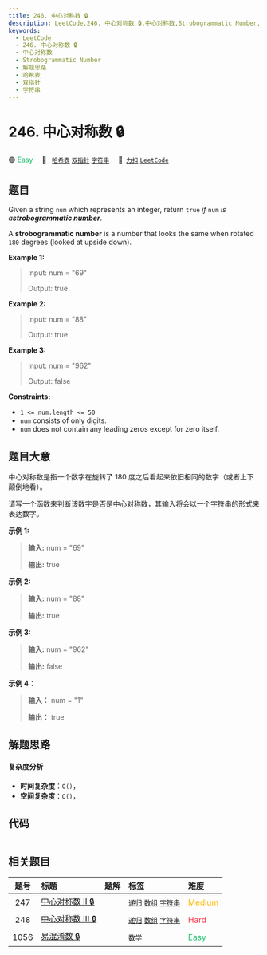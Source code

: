 ```yaml
---
title: 246. 中心对称数 🔒
description: LeetCode,246. 中心对称数 🔒,中心对称数,Strobogrammatic Number,解题思路,哈希表,双指针,字符串
keywords:
  - LeetCode
  - 246. 中心对称数 🔒
  - 中心对称数
  - Strobogrammatic Number
  - 解题思路
  - 哈希表
  - 双指针
  - 字符串
---
```


# 246. 中心对称数 🔒

🟢 <font color=#15bd66>Easy</font>&emsp; 🔖&ensp; [`哈希表`](/tag/hash-table.md) [`双指针`](/tag/two-pointers.md) [`字符串`](/tag/string.md)&emsp; 🔗&ensp;[`力扣`](https://leetcode.cn/problems/strobogrammatic-number) [`LeetCode`](https://leetcode.com/problems/strobogrammatic-number)

## 题目

Given a string `num` which represents an integer, return `true` _if_ `num` _is
a**strobogrammatic number**_.

A **strobogrammatic number** is a number that looks the same when rotated
`180` degrees (looked at upside down).



**Example 1:**

> Input: num = "69"
> 
> Output: true

**Example 2:**

> Input: num = "88"
> 
> Output: true

**Example 3:**

> Input: num = "962"
> 
> Output: false

**Constraints:**

  * `1 <= num.length <= 50`
  * `num` consists of only digits.
  * `num` does not contain any leading zeros except for zero itself.


## 题目大意

中心对称数是指一个数字在旋转了 180 度之后看起来依旧相同的数字（或者上下颠倒地看）。

请写一个函数来判断该数字是否是中心对称数，其输入将会以一个字符串的形式来表达数字。



**示例 1:**

> 
> 
> 
> 
> 
> **输入:** num = "69"
> 
> **输出:** true
> 
> 

**示例 2:**

> 
> 
> 
> 
> 
> **输入:** num = "88"
> 
> **输出:** true

**示例 3:**

> 
> 
> 
> 
> 
> **输入:** num = "962"
> 
> **输出:** false

**示例 4：**

> 
> 
> 
> 
> 
> **输入：** num = "1"
> 
> **输出：** true
> 
> 


## 解题思路

#### 复杂度分析

- **时间复杂度**：`O()`，
- **空间复杂度**：`O()`，

## 代码

```javascript

```

## 相关题目

<!-- prettier-ignore -->
| 题号 | 标题 | 题解 | 标签 | 难度 |
| :------: | :------ | :------: | :------ | :------ |
| 247 | [中心对称数 II 🔒](https://leetcode.com/problems/strobogrammatic-number-ii) |  |  [`递归`](/tag/recursion.md) [`数组`](/tag/array.md) [`字符串`](/tag/string.md) | <font color=#ffb800>Medium</font> |
| 248 | [中心对称数 III 🔒](https://leetcode.com/problems/strobogrammatic-number-iii) |  |  [`递归`](/tag/recursion.md) [`数组`](/tag/array.md) [`字符串`](/tag/string.md) | <font color=#ff334b>Hard</font> |
| 1056 | [易混淆数 🔒](https://leetcode.com/problems/confusing-number) |  |  [`数学`](/tag/math.md) | <font color=#15bd66>Easy</font> |